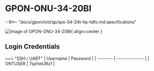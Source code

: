 # GPON-ONU-34-20BI

--8<-- "docs/gpon/ont/sp/sps-34-24t-hp-tdfo.md:specifications"

![Image of GPON-ONU-34-20BI](/img/gpon-onu-34-20bi.png){ align=center }

## Login Credentials

<!-- --8<-- [start:credentials] -->
=== "SSH / UART"
    | Username | Password       |
    | -------- | -------------- |
    | ONTUSER  | 7sp!lwUBz1     |
<!-- --8<-- [end:credentials] -->
